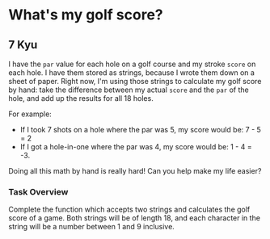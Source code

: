 # What's my golf score?
## 7 Kyu

I have the `par` value for each hole on a golf course and my stroke `score` on each hole. I have them stored as strings, because I wrote them down on a sheet of paper. Right now, I'm using those strings to calculate my golf score by hand: take the difference between my actual `score` and the `par` of the hole, and add up the results for all 18 holes.

For example:

- If I took 7 shots on a hole where the par was 5, my score would be: 7 - 5 = 2
- If I got a hole-in-one where the par was 4, my score would be: 1 - 4 = -3.

Doing all this math by hand is really hard! Can you help make my life easier?

### Task Overview

Complete the function which accepts two strings and calculates the golf score of a game. Both strings will be of length 18, and each character in the string will be a number between 1 and 9 inclusive.
